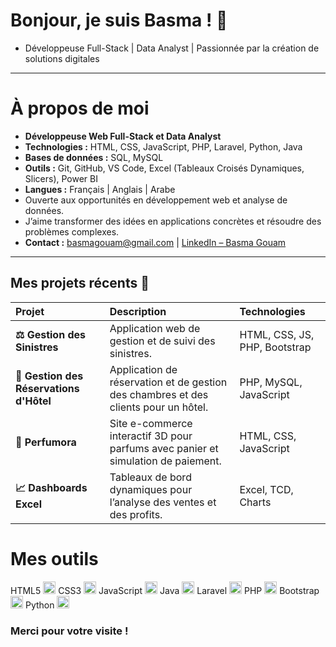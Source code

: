 # Bonjour, je suis Basma ! 👋

- Développeuse Full-Stack | Data Analyst | Passionnée par la création de solutions digitales

---
# À propos de moi

- **Développeuse Web Full-Stack et Data Analyst**  
- **Technologies :** HTML, CSS, JavaScript, PHP, Laravel, Python, Java  
- **Bases de données :** SQL, MySQL  
- **Outils :** Git, GitHub, VS Code, Excel (Tableaux Croisés Dynamiques, Slicers), Power BI  
- **Langues :** Français | Anglais | Arabe  
- Ouverte aux opportunités en développement web et analyse de données.  
- J’aime transformer des idées en applications concrètes et résoudre des problèmes complexes.  
- **Contact :** [basmagouam@gmail.com](mailto:basmagouam@gmail.com) | [LinkedIn – Basma Gouam](https://www.linkedin.com/in/basma-gouam-435167298/)  

---

## Mes projets récents 🚀

| Projet | Description | Technologies |
| :--- | :--- | :--- |
| **⚖️ Gestion des Sinistres** | Application web de gestion et de suivi des sinistres. | HTML, CSS, JS, PHP, Bootstrap |
| **🏨 Gestion des Réservations d'Hôtel** | Application de réservation et de gestion des chambres et des clients pour un hôtel. | PHP, MySQL, JavaScript |
| **🎁 Perfumora** | Site e-commerce interactif 3D pour parfums avec panier et simulation de paiement. | HTML, CSS, JavaScript |
| **📈 Dashboards Excel** | Tableaux de bord dynamiques pour l’analyse des ventes et des profits. | Excel, TCD, Charts |

# Mes outils

HTML5 <img src="https://cdn.jsdelivr.net/gh/devicons/devicon/icons/html5/html5-original.svg" width="20" height="20"> CSS3 <img src="https://cdn.jsdelivr.net/gh/devicons/devicon/icons/css3/css3-original.svg" width="20" height="20"> JavaScript <img src="https://cdn.jsdelivr.net/gh/devicons/devicon/icons/javascript/javascript-original.svg" width="20" height="20"> Java <img src="https://cdn.jsdelivr.net/gh/devicons/devicon/icons/java/java-original.svg" width="20" height="20"> Laravel <img src="https://cdn.jsdelivr.net/gh/devicons/devicon/icons/laravel/laravel-plain.svg" width="20" height="20"> PHP <img src="https://cdn.jsdelivr.net/gh/devicons/devicon/icons/php/php-original.svg" width="20" height="20"> Bootstrap <img src="https://cdn.jsdelivr.net/gh/devicons/devicon/icons/bootstrap/bootstrap-original.svg" width="20" height="20"> Python <img src="https://cdn.jsdelivr.net/gh/devicons/devicon/icons/python/python-original.svg" width="20" height="20">

### Merci pour votre visite !
